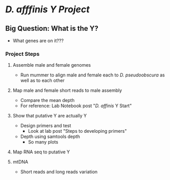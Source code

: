 ﻿# _D. afffinis Y Project_
## Big Question: What is the Y?
- What genes are on it???

### Project Steps
1) Assemble male and female genomes
	- Run mummer to align male and female each to _D. pseudoobscura_ as well as to each other

2) Map male and female short reads to male assembly
	- Compare the mean depth
	- For reference: Lab Notebook post "_D. affinis_ Y Start"

3) Show that  putative Y are actually Y
	- Design primers and test
		- Look at lab post "Steps to developing primers"
	- Depth using samtools depth
		- So many plots

4) Map RNA seq to putative Y

5) mtDNA
	- Short reads and long reads variation
